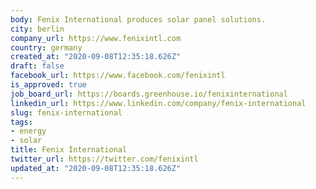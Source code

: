 ```yaml
---
body: Fenix International produces solar panel solutions.
city: berlin
company_url: https://www.fenixintl.com
country: germany
created_at: "2020-09-08T12:35:18.626Z"
draft: false
facebook_url: https://www.facebook.com/fenixintl
is_approved: true
job_board_url: https://boards.greenhouse.io/fenixinternational
linkedin_url: https://www.linkedin.com/company/fenix-international
slug: fenix-international
tags:
- energy
- solar
title: Fenix International
twitter_url: https://twitter.com/fenixintl
updated_at: "2020-09-08T12:35:18.626Z"
---
```


